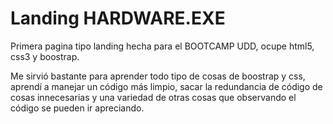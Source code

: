 # Landing HARDWARE.EXE

Primera pagina tipo landing hecha para el BOOTCAMP UDD, ocupe html5, css3 y boostrap.

Me sirvió bastante para aprender todo tipo de cosas de boostrap y css, aprendí a manejar un código más limpio, sacar la redundancia de código de cosas innecesarias
y una variedad de otras cosas que observando el código se pueden ir apreciando.
